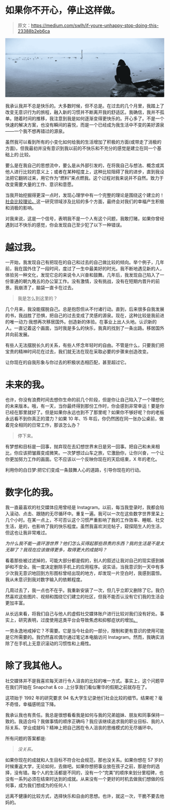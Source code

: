 # 如果你不开心，停止这样做。

> 原文：<https://medium.com/swlh/if-youre-unhappy-stop-doing-this-23388b2eb6ca>

![](img/0b63dcdcc81e6e695d2a394bd06511e3.png)

我承认我并不总是快乐的。大多数时候，但不总是。在过去的几个月里，我踏上了改变无意识行为的旅程，融入新的习惯并不断离开我的舒适区。我确信，我并不孤单。随着时间的推移，我注意到我是如何逐渐变得更快乐的。开心多了。不是一个快速的解决方案，也没有瞬间的喜悦，而是一个已经成为我生活中不变的美好源泉——一个我不想再错过的源泉。

虽然我可以看到所有的小变化如何给我的生活增加了积极的方面(或带走了消极的方面)，但我最初并没有意识到我以前的不快乐和不充分的感觉是建立在同一个基础上的:比较。

要么是在我自己的思想流中，要么是从外部引发的，在将我自己与想法、概念或其他人进行比较的意义上；或者在某种程度上，这种比较阻碍了我的进步，直到我设法把它翻转过来，用它作为“燃料”来点燃我。这个过程对我来说并不自然。致力于改变需要大量的工作、意识和意愿。

当我开始挖掘得更深一点时，发现心理学中有一个完整的理论是围绕这个建立的！[社会比较理论。](https://www.psychologytoday.com/us/basics/social-comparison-theory)这一研究领域涉及比较的多个方面，最终会对我们的幸福产生积极和消极的影响。

对我来说，这是一个信号，表明我不是一个人有这个问题，我敢打赌，如果你曾经遇到过不快乐的感觉，你会发现自己至少犯了以下一种错误。

# 越过我。

一开始，我发现自己有把现在的自己和过去的自己做比较的倾向。举个例子，几年前，我在国外住了一段时间，度过了一生中最美好的时光。我不断地遇见新的人，体验另一种文化，发现它总的来说令人兴奋和鼓舞。几年后，我发现自己陷入了一份普通的朝九晚五的办公室工作。没有激情，没有挑战，没有在短期内晋升的前景。我崩溃了，脑袋一直卡在过去。

> 我是怎么到这里的？

几个月来，我没能摆脱自己。总是抱怨但从不付诸行动。直到，后来很多自我发展的书，我战胜了恐惧，把自己的过去变成了灵感的源泉。现在，这种比较是我前进的唯一动力:我想再次移居国外。创造新的体验。在事业上出人头地。认识新的人。一直记着这个画面，当时我是多么的快乐，我真的找到了一条出路。移居国外并向前发展。

有些人无法摆脱长久的关系，有些人怀念年轻时的自由。不管是什么，只要我们把宝贵的精神时间花在过去，我们就无法在现在采取必要的步骤来创造改变。

让你现在的自我形象与你过去的积极状态相匹配，甚至超过它。

# 未来的我。

也许，你没有浪费时间去想你生命的前几个阶段，但是你让自己陷入了一个理想化的未来版本。哦，有一天，当你最终得到那份工作时，你会感到非常幸运！要是你已经在那里就好了。但是如果你永远也到不了那里呢？如果你不够好呢？你的老板永远看不到你真正的潜力？如果 10 年、15 年后，你仍然困在同一张办公桌前，做着完全相同的日常工作，那该怎么办？

> 停下来。

有梦想和目标是一回事，抛弃现在去幻想世界末日是另一回事。把自己和未来相比，你应该把皱眉变成微笑。一次梦想过山车之旅，它激励你，让你兴奋，一个让你更加努力工作的画面。它不应该以一个反映你现在的天启结束，X 年的老化。

利用你的白日梦:把它们变成一条鼓舞人心的道路，引导你现在的行动。

# 数字化的我。

我一直最喜欢的社交媒体应用曾经是 Instagram。以前，每当我登录时，我都会陷入滚动、点击、跟随的无尽循环中。重复一遍。我可以一次在这些数字世界里呆上几个小时。在某一点上，不可否认这个习惯严重影响了我的工作效率、睡眠、社交生活，是的，也影响了我的快乐程度。虽然我喜欢浏览帖子，窥探陌生人的生活，但这也让我非常难过。

*为什么我不能一直环游世界？他们怎么买得起那些昂贵的东西？我的生活是不是太无聊了？我现在应该做得更多，取得更大的成就吗？*

看着那些被过滤掉的，可能大部分都是假的，别人的叙述让我对自己的现实感到嫉妒和不安全。我一度决定删除手机上的应用程序。说实话，当我意识到一天中有多少次我无意识地回到方形图标曾经出现的地方，却发现一片空白时，我感到震惊。我从未意识到我对数字输入的依赖程度。

几周过去了，我一点也不在乎。我重新安装了一次，但几乎立即又删除了它。我仍然喜欢这些图片、视频和围绕它们建立的社区，但我不能否认没有它们我的生活会更加丰富。

从长远来看，将我们自己与他人的虚假社交媒体账户进行比较对我们没有好处。事实上，研究表明，过度使用这类平台会导致焦虑和抑郁症状的增加[。](https://www.sciencedirect.com/science/article/abs/pii/S0165032716309442)

一劳永逸地戒掉它？不需要。它是当今社会的一部分，限制和更有意识的使用可能是它所需要的。我仍然喜欢偶尔通过笔记本电脑访问 Instagram。然而，我确实消除了在手机上无意识滚动的习惯性和上瘾性。

# 除了我其他人。

社交媒体并不是我喜欢每天进行令人沮丧的比较的唯一方式。事实上，这个问题早在我们开始在 Snapchat & co .上分享我们看似奢华的假期之前就存在了。

这项始于 1992 年的研究要求 94 名大学生记录他们社会比较的细节。结果呢？毫不奇怪，幸福感明显下降。

我承认我也有责任。我总是很想看看我是如何与我的兄弟姐妹、朋友和同事保持一致的。我适合吗？我做事情的顺序正确吗？我应该继续追求我的职业目标、我的人际关系、学业成就吗？精神上把自己困在令人沮丧的思维模式的无尽循环中。

所有问题的答案都是:

> *没关系。*

如果你现在的成就和人生目标不符合社会规范，那也没关系。如果你想在 57 岁的时候重返大学，无论如何，去做吧。如果你想把事业放在孩子之前，那是你的选择，没有错。每个人的生活都是不同的，没有一个“完美”的顺序来划分里程碑，也没有一系列必须在结束时达到的成就。从来没有一个更好的时机去做我们想做的任何事，成为我们想成为的任何人！

远离不健康的比较方式，选择快乐和自由的思想。也许，就这一次，干脆不要去他妈的。